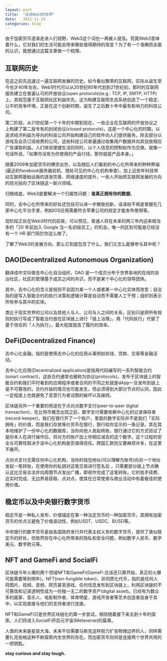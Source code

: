 ```yaml
---
layout: post
title:  "走进Web3的世界"
date:   2021-11-14
categories: blog
---
```


由于加密货币逐渐走进人们视野，Web3这个词也一再被人提及。究竟Web3意味着什么，它对我们的生活可能会带来哪些值得期待的改变？为了有一个准确而全面的认识，我想通过这篇文章做一个梳理。

## 互联网历史
在这之前先迅速过一遍互联网发展的历史。如今看似繁荣的互联网，实际从诞生至今也才40年左右，Web1时代可以从20世纪80年代划到21世纪初，那时的互联网服务建立在普遍认可的开放协议(open protocols)(e.g.: TCP, IP, SMTP, HTTP)上，其规范基于互联网社区利益优先，这为构建互联网生态系统创造了一个稳定、公平的竞争环境，正是在这个创新时期，诞生了之后数十年中最有影响力的科技公司。

第二阶段，从21世纪第一个十年的中期到现在，一些企业在互联网的开放协议之上构建了第二层专有的封闭协议(closed protocols)，这是一个中心化的时期，以追求经济利益为导向的科技公司开始构建自己的软件向人们提供服务。除去部分以游戏及会员订阅收费的公司，这些科技公司普遍通过收集用户数据并向其投放相应广告谋取利益。人们体验便捷生活的同时，以个人信息的控制权作为交换。就像一句话所说，「如果你没有为你使用的产品付钱，那你就是产品本身。」

随着2009年加密货币的横空出世，以及随后人们看到的中心化所带来的种种弊端(最近的facebook服务器宕机、随处可见的中心化机构审查)，加上近些年科技带动互联网基础设施的逐渐完善、网络速度的提升，一些人开始把互联网发展的方向的目光投向了区块链这一新兴领域。

归根结底，Web3是要解决一个归属性问题：**谁真正拥有你的数据**。

同时，去中心化所带来的好处还包括可以进一步解放创新，话语权不再是掌握在几家中心化平台手里，例如IOS应用需要符合苹果公司的规定才能发布使用等。

现阶段正处在Web3时代的前夜，可以预见，普通人将在未来的两三年内迎来相当多的「20 年前加入 Google 当一名初级员工」的机会。唯一的区别可能是已经没有一个 HR 部门阻拦你这么做了。

了解了Web3的发展方向，那么它到底包含了什么，我们又怎么能够参与其中呢？

## DAO(Decentralized Autonomous Organization)
翻译成中文叫做去中心化自治组织，DAO 是一个成员分布于世界各地的在线的自治社区，社区的管理基于成员之间的共识，而不是某个中心化的领导团体。

其中，去中心化的含义是规则不会因为某一个人或者某一中心化实体而改变；自治指的是写入智能合约的执行决策和逻辑计算是自动而不需要人工干预；组织则表示所有参与其中的实体。

类比于现实世界的公司以及其他人与人、公司与人之间的关系，区别只是把所有规则的执行写成了智能合约放在区块链上进行「链上治理」，用「代码执行」代替了基于信任的「人为执行」，最大程度提高了履约的效率。

## DeFi(Decentralized Finance)
去中心化金融。指的是使用去中心化的应用从事例如存钱、贷款、交易等金融活动。

去中心化应用(Decentralized application)是指用代码编写的一系列智能合约(smart contract)，这些合约通常也被称为协议(protocols)。发布于区块链上的智能合约和我们平时看到的应用程序或者合同的不同之处就是dApp一旦发布到链上是不可篡改的，合约升级的情况也可能发生，但必须得到大部分节点的认同，因此一定程度上也就避免了恶意行为者试图的破坏以及操控。

区块链另外一个重要的用途在于点对点数字支付(peer-to-peer digital transaction)，在比特币概念出现之前，数字支付需要依赖中心化的记录保存者(record-keeper)，我们在银行开了一个账户，里面的数字实际并不是我们「实际拥有」的价值，而是我们存放等价货币在银行，银行给你显示的一条记录。其在其本地维护了一份中心化的数据库，当你向他人发起转账，银行通过它的方式验证了是你本人在进行操作后，将对方的账户加上你相应减去的这个数字。这个过程的安全与可靠性取决于该中心化机构是否值得信任。跨国汇款则又要麻烦许多，在这里不展开。

点对点支付无需任何中心化机构，当你的钱包地址(可以理解为账号)向另一个地址发起一笔转账，在使用你的私钥对这笔交易进行签名后 ，只需要部分链上节点确认这比交易合法并向周围节点发出广播，即视作完成了这笔转账。它的低手续费、近实时完成、无边界易获取、点对点，使其在日常使用与商业活动中有着极佳的使用价值。

## 稳定币以及中央银行数字货币
稳定币是一种私人发布、价值锚定在某一种法定货币的一种加密货币，其拥有加密货币的优点又避免了价值波动性，例如USDT、USDC、BUSD等。

中央银行的数字货币是由各国政府发行并代表主权义务的数字货币，提供了类似稳定币的好处，但依然存在中心化所带来的隐私和安全问题，例如数字人民币、数字美元、数字欧元等。

## NFT and GameFi and SocialFi
区块链今年火爆的两个领域NFT和GameFi(GameFi 应该还只算开始，真正的火爆可能需要等到明年)，NFT(non-fungible token)，非同质化代币，指的是任何人将图片、视频、音频、网页甚至游戏，任何信息发布到区块链上，利用区块链的不可篡改和记录透明性成为一份独一无二的数字资产(digital asset)。已经有为数众多的画家、音乐人、电影制作者、体育明星、游戏开发者等艺术创造者投身于其中，以实现直接与他们的支持者进行连接。

NFT和GameFi只是世界区块链化的第一步尝试，相信随着接下来五到十年的探索，人们将进入SocialFi开启元宇宙(Metaverse)的篇章。

人类的未来是星辰大海，未来不仅需要马斯克这样努力扩张物理边界的人，同样需要扎克伯格这种不断探索内生世界的存在。而加密货币则将是连接两个世界共用的一把钥匙。

**stay curious and stay tough.**